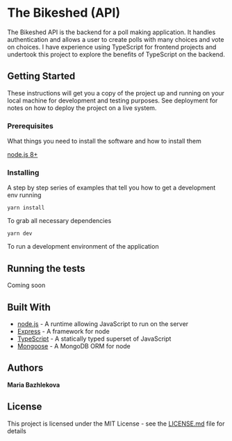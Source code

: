 # The Bikeshed (API)

The Bikeshed API is the backend for a poll making application. It handles authentication and allows a user to create polls with many choices and vote on choices. I have experience using TypeScript for frontend projects and undertook this project to explore the benefits of TypeScript on the backend.

## Getting Started

These instructions will get you a copy of the project up and running on your local machine for development and testing purposes. See deployment for notes on how to deploy the project on a live system.

### Prerequisites

What things you need to install the software and how to install them

[node.js 8+](https://nodejs.org/en/)

### Installing

A step by step series of examples that tell you how to get a development env running

```
yarn install
```

To grab all necessary dependencies

```
yarn dev
```

To run a development environment of the application

## Running the tests

Coming soon

## Built With

* [node.js](https://nodejs.org/en/) - A runtime allowing JavaScript to run on the server
* [Express](https://expressjs.com/) - A framework for node
* [TypeScript](https://www.typescriptlang.org/) - A statically typed superset of JavaScript
* [Mongoose](https://mongoosejs.com/) - A MongoDB ORM for node

## Authors

**Maria Bazhlekova**

## License

This project is licensed under the MIT License - see the [LICENSE.md](LICENSE.md) file for details
